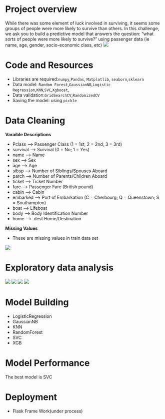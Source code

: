 # Project overview
While there was some element of luck involved in surviving, it seems some groups of people were more likely to survive than others.
In this challenge, we ask you to build a predictive model that answers the question: “what sorts of people were more likely to survive?” using passenger data (ie name, age, gender, socio-economic class, etc)
<img src = "https://github.com/Jyothif/Titanic_Disaster_Deployment/blob/main/images/titanic%20image.jpg">


# Code and Resources
- Libraries are required:`numpy`,`Pandas`, `Matplotlib`, `seaborn`,`sklearn`
- Data model: `Random Forest`,`GaussianNB`,`Logistic Regression`,`KNN`,`SVC`,`Xgboost`,
- Data validation:`GridSearchCV`,`RandomizedCV`
- Saving the model: using `pickle`


# Data Cleaning
**Varaible Descriptions**
- Pclass  --> Passenger Class (1 = 1st; 2 = 2nd; 3 = 3rd)
- survival --> Survival (0 = No; 1 = Yes)
- name     --> Name
- sex      --> Sex
- age      --> Age
- sibsp    --> Number of Siblings/Spouses Aboard
- parch    --> Number of Parents/Children Aboard
- ticket   --> Ticket Number
- fare     --> Passenger Fare (British pound)
- cabin    --> Cabin
- embarked --> Port of Embarkation (C = Cherbourg; Q = Queenstown; S = Southampton)
- boat     --> Lifeboat
- body     --> Body Identification Number
- home     --> .dest Home/Destination

**Missing Values**
- These are missing values in train data set
<img src ="https://github.com/Jyothif/Titanic_Disaster_Deployment/blob/main/images/data%20set.PNG">

# Exploratory data analysis

<img src = "https://github.com/Jyothif/Titanic_Disaster_Deployment/blob/main/images/1.PNG">
<img src = "https://github.com/Jyothif/Titanic_Disaster_Deployment/blob/main/images/2.PNG">
<img src = "https://github.com/Jyothif/Titanic_Disaster_Deployment/blob/main/images/3.PNG">
<img src = "https://github.com/Jyothif/Titanic_Disaster_Deployment/blob/main/images/4.PNG">

# Model Building
- LogisticRegression
- GaussianNB
- KNN
- RandomForest
- SVC
- XGB
# Model Performance
The best model is SVC

# Deployment
 - Flask Frame Work(under process)
